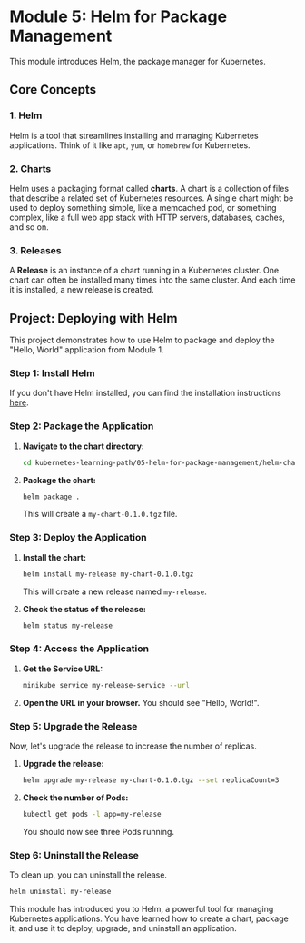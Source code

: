 # Module 5: Helm for Package Management

This module introduces Helm, the package manager for Kubernetes.

## Core Concepts

### 1. Helm

Helm is a tool that streamlines installing and managing Kubernetes applications. Think of it like `apt`, `yum`, or `homebrew` for Kubernetes.

### 2. Charts

Helm uses a packaging format called **charts**. A chart is a collection of files that describe a related set of Kubernetes resources. A single chart might be used to deploy something simple, like a memcached pod, or something complex, like a full web app stack with HTTP servers, databases, caches, and so on.

### 3. Releases

A **Release** is an instance of a chart running in a Kubernetes cluster. One chart can often be installed many times into the same cluster. And each time it is installed, a new release is created.

## Project: Deploying with Helm

This project demonstrates how to use Helm to package and deploy the "Hello, World" application from Module 1.

### Step 1: Install Helm

If you don't have Helm installed, you can find the installation instructions [here](https://helm.sh/docs/intro/install/).

### Step 2: Package the Application

1.  **Navigate to the chart directory:**
    ```bash
    cd kubernetes-learning-path/05-helm-for-package-management/helm-chart
    ```

2.  **Package the chart:**
    ```bash
    helm package .
    ```
    This will create a `my-chart-0.1.0.tgz` file.

### Step 3: Deploy the Application

1.  **Install the chart:**
    ```bash
    helm install my-release my-chart-0.1.0.tgz
    ```
    This will create a new release named `my-release`.

2.  **Check the status of the release:**
    ```bash
    helm status my-release
    ```

### Step 4: Access the Application

1.  **Get the Service URL:**
    ```bash
    minikube service my-release-service --url
    ```

2.  **Open the URL in your browser.** You should see "Hello, World!".

### Step 5: Upgrade the Release

Now, let's upgrade the release to increase the number of replicas.

1.  **Upgrade the release:**
    ```bash
    helm upgrade my-release my-chart-0.1.0.tgz --set replicaCount=3
    ```

2.  **Check the number of Pods:**
    ```bash
    kubectl get pods -l app=my-release
    ```
    You should now see three Pods running.

### Step 6: Uninstall the Release

To clean up, you can uninstall the release.

```bash
helm uninstall my-release
```

This module has introduced you to Helm, a powerful tool for managing Kubernetes applications. You have learned how to create a chart, package it, and use it to deploy, upgrade, and uninstall an application.
